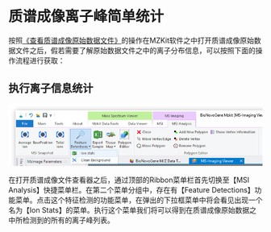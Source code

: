 # 质谱成像离子峰简单统计

<!-- 2022-07-29 -->

按照[《查看质谱成像原始数据文件》](#view-ms-imaging)的操作在MZKit软件之中打开质谱成像原始数据文件之后，假若需要了解原始数据文件之中的离子分布信息，可以按照下面的操作流程进行获取：

## 执行离子信息统计

![](images/MSImaging/IonStats-Menu.PNG)

在打开质谱成像文件查看器之后，通过顶部的Ribbon菜单栏首先切换至【MSI Analysis】快捷菜单栏。在第二个菜单分组中，存在有【Feature Detections】功能菜单。点击这个特征检测的功能菜单，在弹出的下拉框菜单中将会看见出现一个名为【Ion Stats】的菜单。执行这个菜单我们将可以得到在质谱成像原始数据之中所检测到的所有的离子峰列表。

